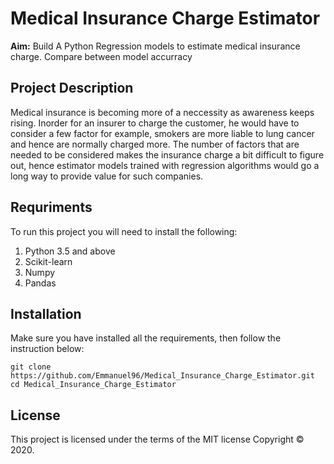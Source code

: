 # Medical Insurance Charge Estimator

**Aim:** Build A Python Regression models to estimate medical insurance charge. Compare between model accurracy

## Project Description

Medical insurance is becoming more of a neccessity as awareness keeps rising. Inorder for an insurer to charge the customer, he would have to consider a few factor for example, smokers are more liable to lung cancer and hence are normally charged more. The number of factors that are needed to be considered makes the insurance charge a bit difficult to figure out, hence estimator models trained with regression algorithms would go a long way to provide value for such companies.

## Requriments

To run this project you will need to install the following:

1. Python 3.5 and above
2. Scikit-learn
3. Numpy
4. Pandas

## Installation

Make sure you have installed all the requirements, then follow the instruction below:

    git clone https://github.com/Emmanuel96/Medical_Insurance_Charge_Estimator.git
    cd Medical_Insurance_Charge_Estimator

## License

This project is licensed under the terms of the MIT license Copyright &copy; 2020.
